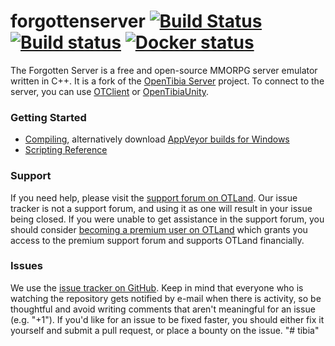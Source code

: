 forgottenserver [![Build Status](https://travis-ci.org/otland/forgottenserver.svg?branch=master)](https://travis-ci.org/otland/forgottenserver "Travis CI status") [![Build status](https://ci.appveyor.com/api/projects/status/599x38f3a0luessl?svg=true)](https://ci.appveyor.com/project/otland/forgottenserver "Download builds for Windows") [![Docker status](https://images.microbadger.com/badges/image/otland/forgottenserver.svg)](https://microbadger.com/images/otland/forgottenserver "Docker image status")
===============

The Forgotten Server is a free and open-source MMORPG server emulator written in C++. It is a fork of the [OpenTibia Server](https://github.com/opentibia/server) project. To connect to the server, you can use [OTClient](https://github.com/edubart/otclient) or [OpenTibiaUnity](https://github.com/slavidodo/OpenTibia-Unity).

### Getting Started

* [Compiling](https://github.com/otland/forgottenserver/wiki/Compiling), alternatively download [AppVeyor builds for Windows](https://ci.appveyor.com/project/otland/forgottenserver)
* [Scripting Reference](https://github.com/otland/forgottenserver/wiki/Script-Interface)

### Support

If you need help, please visit the [support forum on OTLand](https://otland.net/forums/support.16/). Our issue tracker is not a support forum, and using it as one will result in your issue being closed. If you were unable to get assistance in the support forum, you should consider [becoming a premium user on OTLand](https://otland.net/account/upgrades) which grants you access to the premium support forum and supports OTLand financially.

### Issues

We use the [issue tracker on GitHub](https://github.com/otland/forgottenserver/issues). Keep in mind that everyone who is watching the repository gets notified by e-mail when there is activity, so be thoughtful and avoid writing comments that aren't meaningful for an issue (e.g. "+1"). If you'd like for an issue to be fixed faster, you should either fix it yourself and submit a pull request, or place a bounty on the issue.
"# tibia" 
